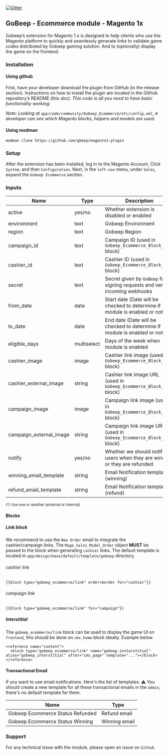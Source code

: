 [![Gitter](https://badges.gitter.im/gbeep/magento1-plugin.svg)](https://gitter.im/gbeep/magento1-plugin?utm_source=badge&utm_medium=badge&utm_campaign=pr-badge)

## GoBeep - Ecommerce module - Magento 1x

Gobeep’s extension for Magento 1.x is designed to help clients who use the Magento platform to quickly and seamlessly generate links to validate game codes distributed by Gobeep gaming solution.
And to (optionally) display the game on the frontend.

### Installation

#### Using github

First, have your developer download the plugin from GitHub (in the release section). Instructions on how to install the plugin are located in the GitHub repository’s README (this doc). *This code is all you need to have basic functionality working*.

*Note: Looking at `app/code/community/Gobeep_Ecommerce/etc/config.xml`, a developer can see which Magento blocks, helpers and models are used.*

#### Using modman

```modman clone https://github.com/gbeep/magento1-plugin```

### Setup

After the extension has been installed, log in to the Magento Account, Click `System`, and then `Configuration`.
Next, in the `left-nav` menu, under `Sales`, expand the `Gobeep Ecommerce` section.

### Inputs

| Name                    | Type             | Description                                                                   |  Default  | Required |
| ----------------------- | ---------------- | ----------------------------------------------------------------------------- | --------- | -------- |
| active                  | yes/no           | Whether extension is disabled or enabled                                      | No        | Yes      |
| environment             | text             | Gobeep Environment                                                            | stable    | No       |
| region                  | text             | Gobeep Region                                                                 | eu        | No       |
| campaign_id             | text             | Campaign ID (used in `Gobeep_Ecommerce_Block_Link` block)                     |           | Yes      |
| cashier_id              | text             | Cashier ID (used in `Gobeep_Ecommerce_Block_Link` block)                      |           | Yes      |
| secret                  | text             | Secret given by `GoBeep` for signing requests and verify incoming webhooks    |           | Yes      |
| from_date               | date             | Start date (Date will be checked to determine if module is enabled or not)    |           | No       |
| to_date                 | date             | End date (Date will be checked to determine if module is enabled or not)      |           | No       |
| eligible_days           | multiselect      | Days of the week when module is enabled                                       |           | No       |
| cashier_image           | image            | Cashier link image (used in `Gobeep_Ecommerce_Block_Link` block)              |           | Yes*     |
| cashier_external_image  | string           | Cashier link image URL (used in `Gobeep_Ecommerce_Block_Link` block)          |           | Yes*     |
| campaign_image          | image            | Campaign link image (used in `Gobeep_Ecommerce_Block_Link` block)             |           | Yes*     |
| campaign_external_image | string           | Campaign link image URL (used in `Gobeep_Ecommerce_Block_Link` block)         |           | Yes*     |
| notify                  | yes/no           | Whether we should notify users when they are winning or they are refunded     |           | No       |
| winning_email_template  | string           | Email Notification template (winning)                                         |           | No       |
| refund_email_template   | string           | Email Notification template (refund)                                          |           | No       |

<sub>(*) Use one or another (external or internal)</sub>

#### Blocks

##### Link block

We recommend to use the `New Order` email to integrate the cashier/campaign links. The `Mage_Sales_Model_Order` object **MUST** be passed to the block when generating `cashier` links. The default template is located in `app/design/base/default/template/gobeep` directory.

###### cashier link

```{{block type="gobeep_ecommerce/link" order=$order for="cashier"}}```

###### campaign link

```{{block type="gobeep_ecommerce/link" for="campaign"}}```

##### Interstitial

The `gobeep_ecommerce/link` block can be used to display the game UI on `frontend`, this should be done on `cms_home` block ideally. Example below.

```
<reference name="content">
  <block type="gobeep_ecommerce/link" name="gobeep.insterstitial" alias="gobeep_interstitial" after="cms_page" template="..."></block>
</reference>
```

#### Transactional Email

If you want to use email notifications. Here's the list of templates.
:warning: You should create a new template for all these transactional emails in the `admin`, there's no default template for them. 

| Name                             | Type             |
| -------------------------------- | ---------------- |
| Gobeep Ecommerce Status Refunded | Refund email     |
| Gobeep Ecommerce Status Winning  | Winning email    |


### Support

For any technical issue with the module, please open an issue on `Github`.

